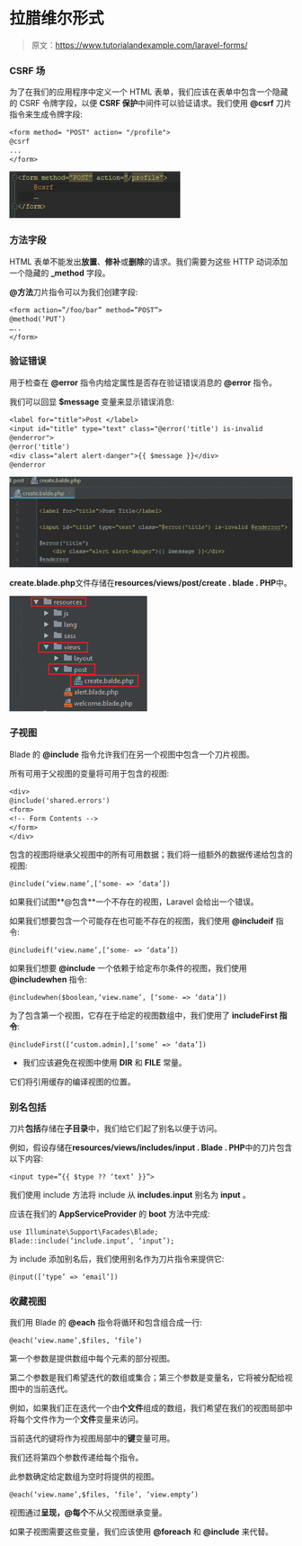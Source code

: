 # 拉腊维尔形式

> 原文：<https://www.tutorialandexample.com/laravel-forms/>

### CSRF 场

为了在我们的应用程序中定义一个 HTML 表单，我们应该在表单中包含一个隐藏的 CSRF 令牌字段，以便 **CSRF 保护**中间件可以验证请求。我们使用 **@csrf** 刀片指令来生成令牌字段:

```
<form method= "POST" action= "/profile">
@csrf
...
</form>
```

![laravel forms](img/751da424d4db2bf8494f7b6cfedae0ee.png)

### 方法字段

HTML 表单不能发出**放置**、**修补**或**删除**的请求。我们需要为这些 HTTP 动词添加一个隐藏的 **_method** 字段。

**@方法**刀片指令可以为我们创建字段:

```
<form action=”/foo/bar” method=”POST”>
@method(‘PUT’)
…..
</form> 
```

### 验证错误

用于检查在 **@error** 指令内给定属性是否存在验证错误消息的 **@error** 指令。

我们可以回显 **$message** 变量来显示错误消息:

```
<label for="title">Post </label>
<input id="title" type="text" class="@error('title') is-invalid @enderror">
@error('title')
<div class="alert alert-danger">{{ $message }}</div>
@enderror
```

![laravel forms 1](img/2922d17657f280242190a294c4fb94db.png)

**create.blade.php**文件存储在**resources/views/post/create . blade . PHP**中。

![laravel forms 2](img/f21d26f1a77eada3d1dffc5f5ae8da32.png)

### 子视图

Blade 的 **@include** 指令允许我们在另一个视图中包含一个刀片视图。

所有可用于父视图的变量将可用于包含的视图:

```
<div>
@include('shared.errors')
<form>
<!-- Form Contents -->
</form>
</div> 
```

包含的视图将继承父视图中的所有可用数据；我们将一组额外的数据传递给包含的视图:

```
@include(‘view.name’,[‘some- => ‘data’])
```

如果我们试图**@包含**一个不存在的视图，Laravel 会给出一个错误。

如果我们想要包含一个可能存在也可能不存在的视图，我们使用 **@includeif** 指令:

```
@includeif(‘view.name’,[‘some- => ‘data’])
```

如果我们想要 **@include** 一个依赖于给定布尔条件的视图，我们使用 **@includewhen** 指令:

```
@includewhen($boolean,‘view.name’, [‘some- => ‘data’])
```

为了包含第一个视图，它存在于给定的视图数组中，我们使用了 **includeFirst 指令**:

```
@includeFirst([‘custom.admin],[‘some’ => ‘data’])
```

*   我们应该避免在视图中使用 **__DIR__** 和 **__FILE__** 常量。

它们将引用缓存的编译视图的位置。

### 别名包括

刀片**包括**存储在**子目录**中，我们给它们起了别名以便于访问。

例如，假设存储在**resources/views/includes/input . Blade . PHP**中的刀片包含以下内容:

```
<input type=”{{ $type ?? ‘text’ }}”>
```

我们使用 include 方法将 include 从 **includes.input** 别名为 **input** 。

应该在我们的 **AppServiceProvider** 的 **boot** 方法中完成:

```
use Illuminate\Support\Facades\Blade;
Blade::include(‘include.input’, ‘input’); 
```

为 include 添加别名后，我们使用别名作为刀片指令来提供它:

```
@input([‘type’ => ‘email’])
```

### 收藏视图

我们用 Blade 的 **@each** 指令将循环和包含组合成一行:

```
@each(‘view.name’,$files, ‘file’)
```

第一个参数是提供数组中每个元素的部分视图。

第二个参数是我们希望迭代的数组或集合；第三个参数是变量名，它将被分配给视图中的当前迭代。

例如，如果我们正在迭代一个由**个文件**组成的数组，我们希望在我们的视图局部中将每个文件作为一个**文件**变量来访问。

当前迭代的键将作为视图局部中的**键**变量可用。

我们还将第四个参数传递给每个指令。

此参数确定给定数组为空时将提供的视图。

```
@each(‘view.name’,$files, ‘file’, ‘view.empty’)
```

视图通过**呈现，@每个**不从父视图继承变量。

如果子视图需要这些变量，我们应该使用 **@foreach** 和 **@include** 来代替。
